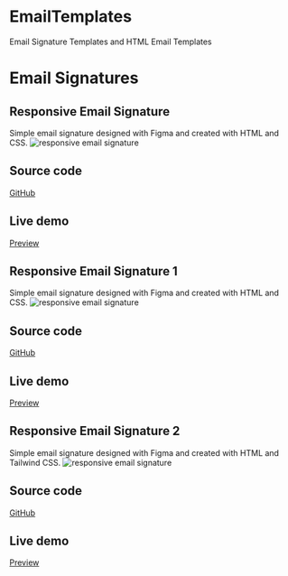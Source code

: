 # EmailTemplates
Email Signature Templates and HTML Email Templates

# Email Signatures
## Responsive Email Signature
Simple email signature designed with Figma and created with HTML and CSS.
![responsive email signature](https://lh3.googleusercontent.com/pw/AP1GczNMNmUEDlbt29i2BYuXvD_a58pKzWpSWTYQbIJ721xw4jNWFlTObN6AfyB-2Ao_m2YXzTei63rDqGu8IaSqbivrs-AJPabaJE6mKnVgKhpc-hsxN5g=w400)

## Source code
[GitHub](https://github.com/LoraMS/EmailTemplates/blob/main/email_signature.html)

## Live demo
[Preview](https://lorams.github.io/EmailTemplates/email_signature.html)

## Responsive Email Signature 1
Simple email signature designed with Figma and created with HTML and CSS.
![responsive email signature](https://lh3.googleusercontent.com/pw/AP1GczOGjtFq24R5cFrw5uHN9v7IRX5DpUEHI-3a8fxjui7YxO_-5VjgIIBT9UqFX7yTpjGImGTl0FE6IKie4NJCORNskSwAR72TMonsjE_6bnlRwjZfk6w=w400)

## Source code
[GitHub](https://github.com/LoraMS/EmailTemplates/blob/main/email_signature_1.html)

## Live demo
[Preview](https://lorams.github.io/EmailTemplates/email_signature_1.html)

## Responsive Email Signature 2
Simple email signature designed with Figma and created with HTML and Tailwind CSS.
![responsive email signature](https://lh3.googleusercontent.com/pw/AP1GczOSzvWysoX_jXZn5STNEojQubdMPFScciDRWHZ5FovGneNOKVYa9rWbwCBgQAlN5Ivblp_CgxdY757N4Mmy6ENeMpv8DBqxZU4W_gRO1ejJKll_sWjFFEBNpHlHWVnlhZ36Uvcx44rEi9dJILxDZjMF=w400-h300-s-no-gm?authuser=0)

## Source code
[GitHub](https://github.com/LoraMS/EmailTemplates/blob/main/email_signature_2.html)

## Live demo
[Preview](https://lorams.github.io/EmailTemplates/email_signature_2.html)